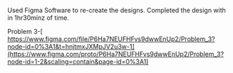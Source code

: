 Used Figma Software to re-create the designs. Completed the design with in 1hr30minz of time.

Problem 3-[ https://www.figma.com/file/P6Ha7NEUFHFvs9dwwEnUp2/Problem_3?node-id=0%3A1&t=hnjtmxJXMpJV2u3w-1](https://www.figma.com/proto/P6Ha7NEUFHFvs9dwwEnUp2/Problem_3?node-id=1-2&scaling=contain&page-id=0%3A1)

